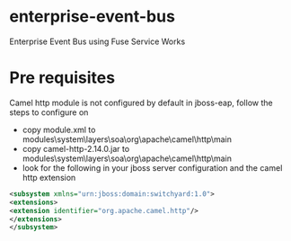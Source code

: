 # enterprise-event-bus
Enterprise Event Bus using Fuse Service Works

# Pre requisites
Camel http module is not configured by default in jboss-eap, follow the steps to configure on
* copy module.xml to modules\system\layers\soa\org\apache\camel\http\main
* copy camel-http-2.14.0.jar to modules\system\layers\soa\org\apache\camel\http\main
* look for the following in your jboss server configuration and the camel http extension 
```xml
<subsystem xmlns="urn:jboss:domain:switchyard:1.0">
<extensions>
<extension identifier="org.apache.camel.http"/>
</extensions>
</subsystem>
```
